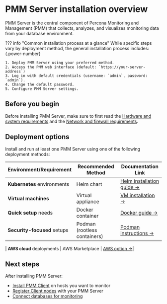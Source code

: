 # PMM Server installation overview

PMM Server is the central component of Percona Monitoring and Management (PMM) that collects, analyzes, and visualizes monitoring data from your database environment.

??? info "Common installation process at a glance"
    While specific steps vary by deployment method, the general installation process includes:
    {.power-number}

    1. Deploy PMM Server using your preferred method.
    2. Access the PMM web interface (default: `https://your-server-address`)
    3. Log in with default credentials (username: `admin`, password: `admin`).
    4. Change the default password.
    5. Configure PMM Server settings. 

## Before you begin
Before installing PMM Server, make sure to first read the [Hardware and system requirements](../plan-pmm-installation/hardware_and_system.md) and the [Network and firewall requirements](../plan-pmm-installation/network_and_firewall.md).

## Deployment options

Install and run at least one PMM Server using one of the following deployment methods:

| Environment/Requirement       | Recommended Method          | Documentation Link                                                                 |
|-------------------------------|-----------------------------|-----------------------------------------------------------------------------------|
| **Kubernetes** environments   | Helm chart                  | [Helm installation guide →](../install-pmm-server/deployment-options/helm/index.md) |
| **Virtual machines**          | Virtual appliance           | [VM installation →](../install-pmm-server/deployment-options/virtual/index.md)     |
| **Quick setup** needs         | Docker container            | [Docker guide →](../install-pmm-server/deployment-options/docker/index.md)         |
| **Security-focused** setups   | Podman (rootless containers)| [Podman instructions →](../install-pmm-server/deployment-options/podman/index.md)  |

|  **AWS cloud** deployments     | AWS Marketplace             | [AWS option →](../install-pmm-server/deployment-options/aws/deploy_aws.md)|


## Next steps

After installing PMM Server:

- [Install PMM Client](../install-pmm-client/index.md) on hosts you want to monitor
- [Register Client nodes](../register-client-node/index.md) with your PMM Server
- [Connect databases for monitoring](../install-pmm-client/connect-database/index.md)
